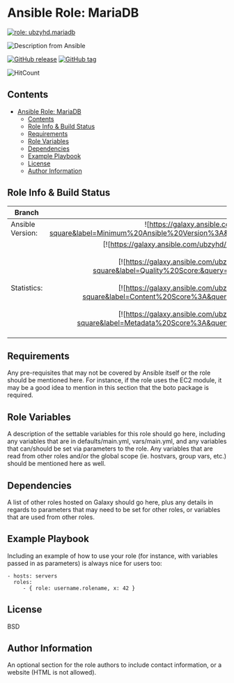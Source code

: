 Ansible Role: MariaDB
=========

[![role: ubzyhd.mariadb](https://img.shields.io/ansible/role/53560?color=blueviolet&logo=ansible&style=flat-square)](https://galaxy.ansible.com/ubzyhd/mariadb)

![Description from Ansible](https://img.shields.io/badge/dynamic/json?label=Description&style=flat-square&query=description&url=https%3A%2F%2Fgalaxy.ansible.com%2Fapi%2Fv1%2Fcontent%2F53560%2F)

[![GitHub release](https://img.shields.io/github/release/ubzyhd/ansible-role-mariadb)](https://GitHub.com/ubzyhd/ansible-role-mariadb/releases/) [![GitHub tag](https://img.shields.io/github/tag/ubzyhd/ansible-role-mariadb)](https://GitHub.com/ubzyhd/ansible-role-mariadb/tags/)

![HitCount](http://hits.dwyl.io/ubzyhd/ansible-role-mariadb.svg)

## Contents

- [Ansible Role: MariaDB](#ansible-role-mariadb)
  - [Contents](#contents)
  - [Role Info & Build Status](#role-info--build-status)
  - [Requirements](#requirements)
  - [Role Variables](#role-variables)
  - [Dependencies](#dependencies)
  - [Example Playbook](#example-playbook)
  - [License](#license)
  - [Author Information](#author-information)

## Role Info & Build Status

| Branch | Master | Development |
| ------ | :----: | :---------: |
| Ansible Version: | ![https://galaxy.ansible.com/ubzyhd/mariadb](https://img.shields.io/badge/dynamic/json?color=red&style=flat-square&label=Minimum%20Ansible%20Version%3A&query=min_ansible_version&url=https%3A%2F%2Fgalaxy.ansible.com%2Fapi%2Fv1%2Fcontent%2F53560%2F)      |              |
| Statistics:  | [![https://galaxy.ansible.com/ubzyhd/mariadb](https://img.shields.io/ansible/role/d/53560?color=blue&logo=ansible&style=flat-square)](https://galaxy.ansible.com/ubzyhd.mariadb)<br>[![https://galaxy.ansible.com/ubzyhd/mariadb](https://img.shields.io/badge/dynamic/json?color=blue&logo=ansible&style=flat-square&label=Quality%20Score:&query=quality_score&url=https%3A%2F%2Fgalaxy.ansible.com%2Fapi%2Fv1%2Fcontent%2F53560%2F)](https://galaxy.ansible.com/ubzyhd.mariadb)<br>[![https://galaxy.ansible.com/ubzyhd/mariadb](https://img.shields.io/badge/dynamic/json?color=blue&logo=ansible&style=flat-square&label=Content%20Score%3A&query=content_score&url=https%3A%2F%2Fgalaxy.ansible.com%2Fapi%2Fv1%2Fcontent%2F53560%2F)](https://galaxy.ansible.com/ubzyhd.mariadb)<br>[![https://galaxy.ansible.com/ubzyhd/mariadb](https://img.shields.io/badge/dynamic/json?color=blue&logo=ansible&style=flat-square&label=Metadata%20Score%3A&query=metadata_score&url=https%3A%2F%2Fgalaxy.ansible.com%2Fapi%2Fv1%2Fcontent%2F53560%2F)](https://galaxy.ansible.com/ubzyhd.mariadb)       |              |


Requirements
------------

Any pre-requisites that may not be covered by Ansible itself or the role should be mentioned here. For instance, if the role uses the EC2 module, it may be a good idea to mention in this section that the boto package is required.

Role Variables
--------------

A description of the settable variables for this role should go here, including any variables that are in defaults/main.yml, vars/main.yml, and any variables that can/should be set via parameters to the role. Any variables that are read from other roles and/or the global scope (ie. hostvars, group vars, etc.) should be mentioned here as well.

Dependencies
------------

A list of other roles hosted on Galaxy should go here, plus any details in regards to parameters that may need to be set for other roles, or variables that are used from other roles.

Example Playbook
----------------

Including an example of how to use your role (for instance, with variables passed in as parameters) is always nice for users too:

    - hosts: servers
      roles:
         - { role: username.rolename, x: 42 }

License
-------

BSD

Author Information
------------------

An optional section for the role authors to include contact information, or a website (HTML is not allowed).
